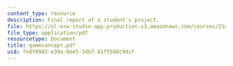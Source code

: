 ```yaml
---
content_type: resource
description: Final report of a student's project.
file: https://ol-ocw-studio-app-production.s3.amazonaws.com/courses/21w-765j-interactive-and-non-linear-narrative-theory-and-practice-spring-2004/fe8f0982e39a0ee53db781f5588c9dcf_gameconcept.pdf
file_type: application/pdf
resourcetype: Document
title: gameconcept.pdf
uid: fe8f0982-e39a-0ee5-3db7-81f5588c9dcf
---
```

